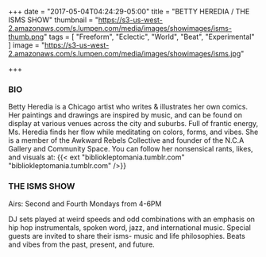 +++
date = "2017-05-04T04:24:29-05:00"
title = "BETTY HEREDIA / THE ISMS SHOW"
thumbnail = "https://s3-us-west-2.amazonaws.com/s.lumpen.com/media/images/showimages/isms-thumb.png"
tags = [ "Freeform", "Eclectic", "World", "Beat", "Experimental" ]
image = "https://s3-us-west-2.amazonaws.com/s.lumpen.com/media/images/showimages/isms.jpg"

+++

### BIO

Betty Heredia is a Chicago artist who writes & illustrates her own comics. Her paintings and drawings are inspired by music, and can be found on display at various venues across the city and suburbs. Full of frantic energy, Ms. Heredia finds her flow while meditating on colors, forms, and vibes. She is a member of the Awkward Rebels Collective and founder of the N.C.A Gallery and Community Space. You can follow her nonsensical rants, likes, and visuals at: {{< ext "bibliokleptomania.tumblr.com" "bibliokleptomania.tumblr.com" />}}

### THE ISMS SHOW

Airs: Second and Fourth Mondays from 4-6PM

DJ sets played at weird speeds and odd combinations with an emphasis on hip hop instrumentals, spoken word, jazz, and international music. Special guests are invited to share their isms- music and life philosophies. Beats and vibes from the past, present, and future.
